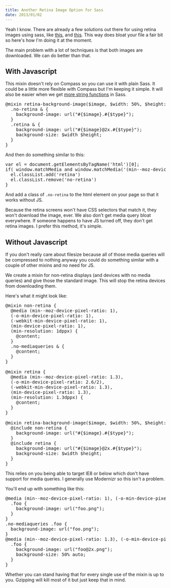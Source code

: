 ```yaml
--- 
title: Another Retina Image Option for Sass
date: 2013/01/02
---
```


Yeah I know. There are already a few solutions out there for using retina images using sass, like [this](http://37signals.com/svn/posts/3271-easy-retina-ready-images-using-scss), and [this](https://github.com/joelambert/Retina-Compass-Helpers). This way does bloat your file a fair bit so here's how I'm doing it at the moment.

The main problem with a lot of techniques is that both images are downloaded. We can do better than that.

## With Javascript

This mixin doesn't rely on Compass so you can use it with plain Sass. It could be a little more flexible with Compass but I'm keeping it simple. It will also be easier when we get [more string functions](https://github.com/nex3/sass/pull/401) in Sass.

<pre class="prettyprint lang-scss">
@mixin retina-background-image($image, $width: 50%, $height: auto, $type: 'png') {
  .no-retina & {
    background-image: url("#{$image}.#{$type}");
  }
  .retina & {
    background-image: url("#{$image}@2x.#{$type}");
    background-size: $width $height;
  }
}
</pre>

And then do something similar to this:

<pre class="prettyprint lang-js">
var el = document.getElementsByTagName('html')[0]; 
if( window.matchMedia and window.matchMedia('(min--moz-device-pixel-ratio: 1.3),(-o-min-device-pixel-ratio: 2.6/2),(-webkit-min-device-pixel-ratio: 1.3),(min-device-pixel-ratio: 1.3), (min-resolution: 1.3dppx)').matches ) {
  el.classList.add('retina')
  el.classList.remove('no-retina')
}
</pre>

And add a class of `.no-retina` to the html element on your page so that it works without JS.

Because the retina screens won't have CSS selectors that match it, they won't download the image, ever. We also don't get media query bloat everywhere. If someone happens to have JS turned off, they don't get retina images. I prefer this method, it's simple.

## Without Javascript

If you don't really care about filesize because all of those media queries will be compressed to nothing anyway you could do something similar with a couple of other mixins and no need for JS.

We create a mixin for non-retina displays (and devices with no media queries) and give those the standard image. This will stop the retina devices from downloading them.

Here's what it might look like:

<pre class="prettyprint lang-scss">
@mixin non-retina {
  @media (min--moz-device-pixel-ratio: 1),
  (-o-min-device-pixel-ratio: 1),
  (-webkit-min-device-pixel-ratio: 1),
  (min-device-pixel-ratio: 1),
  (min-resolution: 1dppx) {
    @content;
  }
  .no-mediaqueries & {
    @content;
  }
}

@mixin retina {
  @media (min--moz-device-pixel-ratio: 1.3),
  (-o-min-device-pixel-ratio: 2.6/2),
  (-webkit-min-device-pixel-ratio: 1.3),
  (min-device-pixel-ratio: 1.3),
  (min-resolution: 1.3dppx) {
    @content;
  }
}

@mixin retina-background-image($image, $width: 50%, $height: auto, $type: 'png') {
  @include non-retina {
    background-image: url("#{$image}.#{$type}");
  }
  @include retina {
    background-image: url("#{$image}@2x.#{$type}");
    background-size: $width $height;
  }
}
</pre>

This relies on you being able to target IE8 or below which don't have support for media queries. I generally use Modernizr so this isn't a problem. 

You'll end up with something like this:

<pre class="prettyprint lang-css">
@media (min--moz-device-pixel-ratio: 1), (-o-min-device-pixel-ratio: 1), (-webkit-min-device-pixel-ratio: 1), (min-device-pixel-ratio: 1), (min-resolution: 1dppx) {
  .foo {
    background-image: url("foo.png");
  }
}
.no-mediaqueries .foo {
  background-image: url("foo.png");
}
@media (min--moz-device-pixel-ratio: 1.3), (-o-min-device-pixel-ratio: 2.6 / 2), (-webkit-min-device-pixel-ratio: 1.3), (min-device-pixel-ratio: 1.3), (min-resolution: 1.3dppx) {
  .foo {
    background-image: url("foo@2x.png");
    background-size: 50% auto;
  }
}
</pre>

Whether you can stand having that for every single use of the mixin is up to you. Gzipping will kill most of it but just keep that in mind.